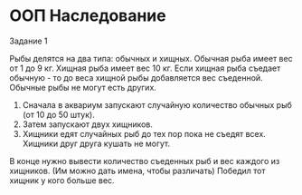 # ООП Наследование
Задание 1

Рыбы делятся на два типа: обычных и хищных.
Обычная рыба имеет вес от 1 до 9 кг.
Хищная рыба имеет вес 10 кг.
Если хищная рыба съедает обычную - то до веса хищной рыбы добавляется вес съеденной.
Обычные рыбы не могут есть других.

1. Сначала в аквариум запускают случайную количество обычных рыб (от 10 до 50 штук).
2. Затем запускают двух хищников.
3. Хищники едят случайных рыб до тех пор пока не съедят всех. Хищники друг друга кушать не могут.

В конце нужно вывести количество съеденных рыб и вес каждого из хищников. (Им можно дать имена, чтобы различать)
Победил тот хищник у кого больше вес.
